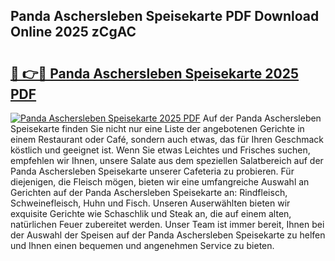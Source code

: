 ## Panda Aschersleben Speisekarte PDF Download Online 2025 zCgAC

# <h2><a href="http://gc8svu.nevu.top/?p=Panda+Aschersleben+Speisekarte">🔗 👉🔴 Panda Aschersleben Speisekarte 2025 PDF</a></h2>

[![Panda Aschersleben Speisekarte 2025 PDF](https://i.imgur.com/dBaPXMq.png)](http://gc8svu.nevu.top/?p=Panda+Aschersleben+Speisekarte)
Auf der Panda Aschersleben Speisekarte finden Sie nicht nur eine Liste der angebotenen Gerichte in einem Restaurant oder Café, sondern auch etwas, das für Ihren Geschmack köstlich und geeignet ist. Wenn Sie etwas Leichtes und Frisches suchen, empfehlen wir Ihnen, unsere Salate aus dem speziellen Salatbereich auf der Panda Aschersleben Speisekarte unserer Cafeteria zu probieren. Für diejenigen, die Fleisch mögen, bieten wir eine umfangreiche Auswahl an Gerichten auf der Panda Aschersleben Speisekarte an: Rindfleisch, Schweinefleisch, Huhn und Fisch. Unseren Auserwählten bieten wir exquisite Gerichte wie Schaschlik und Steak an, die auf einem alten, natürlichen Feuer zubereitet werden. Unser Team ist immer bereit, Ihnen bei der Auswahl der Speisen auf der Panda Aschersleben Speisekarte zu helfen und Ihnen einen bequemen und angenehmen Service zu bieten.
